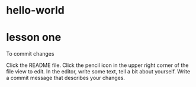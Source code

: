 # hello-world
lesson one
======================
To commit changes

Click the README file.
Click the pencil icon in the upper right corner of the file view to edit.
In the editor, write some text, tell a bit about yourself.
Write a commit message that describes your changes.
